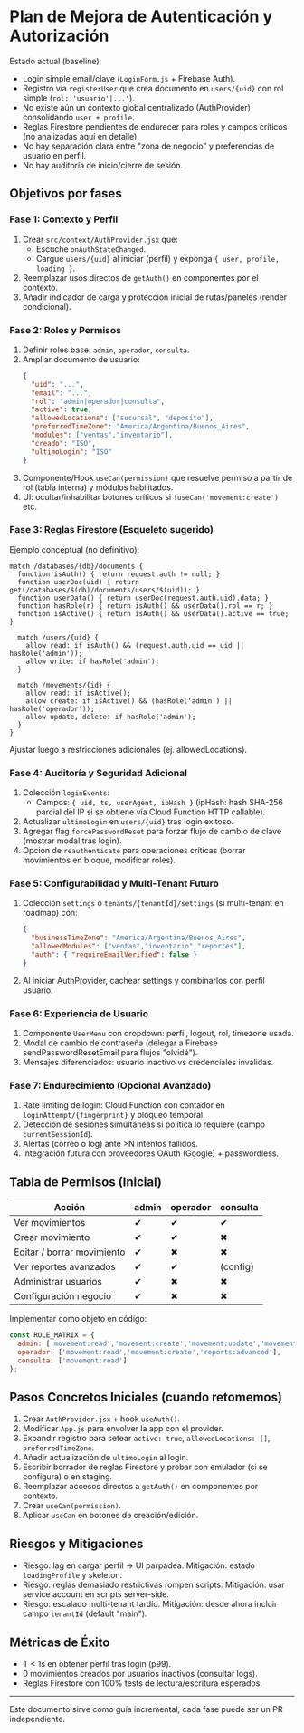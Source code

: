 # Plan de Mejora de Autenticación y Autorización

Estado actual (baseline):
- Login simple email/clave (`LoginForm.js` + Firebase Auth).
- Registro vía `registerUser` que crea documento en `users/{uid}` con rol simple (`rol: 'usuario'|...'`).
- No existe aún un contexto global centralizado (AuthProvider) consolidando `user + profile`.
- Reglas Firestore pendientes de endurecer para roles y campos críticos (no analizadas aquí en detalle).
- No hay separación clara entre "zona de negocio" y preferencias de usuario en perfil.
- No hay auditoría de inicio/cierre de sesión.

## Objetivos por fases

### Fase 1: Contexto y Perfil
1. Crear `src/context/AuthProvider.jsx` que:
   - Escuche `onAuthStateChanged`.
   - Cargue `users/{uid}` al iniciar (perfil) y exponga `{ user, profile, loading }`.
2. Reemplazar usos directos de `getAuth()` en componentes por el contexto.
3. Añadir indicador de carga y protección inicial de rutas/paneles (render condicional).

### Fase 2: Roles y Permisos
1. Definir roles base: `admin`, `operador`, `consulta`.
2. Ampliar documento de usuario:
   ```json
   {
     "uid": "...",
     "email": "...",
     "rol": "admin|operador|consulta",
     "active": true,
     "allowedLocations": ["sucursal", "deposito"],
     "preferredTimeZone": "America/Argentina/Buenos_Aires",
     "modules": ["ventas","inventario"],
     "creado": "ISO",
     "ultimoLogin": "ISO"
   }
   ```
3. Componente/Hook `useCan(permission)` que resuelve permiso a partir de rol (tabla interna) y módulos habilitados.
4. UI: ocultar/inhabilitar botones críticos si `!useCan('movement:create')` etc.

### Fase 3: Reglas Firestore (Esqueleto sugerido)
Ejemplo conceptual (no definitivo):
```
match /databases/{db}/documents {
  function isAuth() { return request.auth != null; }
  function userDoc(uid) { return get(/databases/$(db)/documents/users/$(uid)); }
  function userData() { return userDoc(request.auth.uid).data; }
  function hasRole(r) { return isAuth() && userData().rol == r; }
  function isActive() { return isAuth() && userData().active == true; }

  match /users/{uid} {
    allow read: if isAuth() && (request.auth.uid == uid || hasRole('admin'));
    allow write: if hasRole('admin');
  }

  match /movements/{id} {
    allow read: if isActive();
    allow create: if isActive() && (hasRole('admin') || hasRole('operador'));
    allow update, delete: if hasRole('admin');
  }
}
```
Ajustar luego a restricciones adicionales (ej. allowedLocations).

### Fase 4: Auditoría y Seguridad Adicional
1. Colección `loginEvents`:
   - Campos: `{ uid, ts, userAgent, ipHash }` (ipHash: hash SHA-256 parcial del IP si se obtiene vía Cloud Function HTTP callable).
2. Actualizar `ultimoLogin` en `users/{uid}` tras login exitoso.
3. Agregar flag `forcePasswordReset` para forzar flujo de cambio de clave (mostrar modal tras login).
4. Opción de `reauthenticate` para operaciones críticas (borrar movimientos en bloque, modificar roles).

### Fase 5: Configurabilidad y Multi-Tenant Futuro
1. Colección `settings` o `tenants/{tenantId}/settings` (si multi-tenant en roadmap) con:
   ```json
   {
     "businessTimeZone": "America/Argentina/Buenos_Aires",
     "allowedModules": ["ventas","inventario","reportes"],
     "auth": { "requireEmailVerified": false }
   }
   ```
2. Al iniciar AuthProvider, cachear settings y combinarlos con perfil usuario.

### Fase 6: Experiencia de Usuario
1. Componente `UserMenu` con dropdown: perfil, logout, rol, timezone usada.
2. Modal de cambio de contraseña (delegar a Firebase sendPasswordResetEmail para flujos "olvidé").
3. Mensajes diferenciados: usuario inactivo vs credenciales inválidas.

### Fase 7: Endurecimiento (Opcional Avanzado)
1. Rate limiting de login: Cloud Function con contador en `loginAttempt/{fingerprint}` y bloqueo temporal.
2. Detección de sesiones simultáneas si política lo requiere (campo `currentSessionId`).
3. Alertas (correo o log) ante >N intentos fallidos.
4. Integración futura con proveedores OAuth (Google) + passwordless.

## Tabla de Permisos (Inicial)
| Acción | admin | operador | consulta |
|-------|-------|----------|----------|
| Ver movimientos | ✔ | ✔ | ✔ |
| Crear movimiento | ✔ | ✔ | ✖ |
| Editar / borrar movimiento | ✔ | ✖ | ✖ |
| Ver reportes avanzados | ✔ | ✔ | (config) |
| Administrar usuarios | ✔ | ✖ | ✖ |
| Configuración negocio | ✔ | ✖ | ✖ |

Implementar como objeto en código:
```js
const ROLE_MATRIX = {
  admin: ['movement:read','movement:create','movement:update','movement:delete','users:manage','reports:advanced','settings:edit'],
  operador: ['movement:read','movement:create','reports:advanced'],
  consulta: ['movement:read']
};
```

## Pasos Concretos Iniciales (cuando retomemos)
1. Crear `AuthProvider.jsx` + hook `useAuth()`.
2. Modificar `App.js` para envolver la app con el provider.
3. Expandir registro para setear `active: true`, `allowedLocations: []`, `preferredTimeZone`.
4. Añadir actualización de `ultimoLogin` al login.
5. Escribir borrador de reglas Firestore y probar con emulador (si se configura) o en staging.
6. Reemplazar accesos directos a `getAuth()` en componentes por contexto.
7. Crear `useCan(permission)`.
8. Aplicar `useCan` en botones de creación/edición.

## Riesgos y Mitigaciones
- Riesgo: lag en cargar perfil → UI parpadea. Mitigación: estado `loadingProfile` y skeleton.
- Riesgo: reglas demasiado restrictivas rompen scripts. Mitigación: usar service account en scripts server-side.
- Riesgo: escalado multi-tenant tardío. Mitigación: desde ahora incluir campo `tenantId` (default "main").

## Métricas de Éxito
- T < 1s en obtener perfil tras login (p99).
- 0 movimientos creados por usuarios inactivos (consultar logs).
- Reglas Firestore con 100% tests de lectura/escritura esperados.

---
Este documento sirve como guía incremental; cada fase puede ser un PR independiente.
